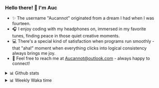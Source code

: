 ### Hello there! 👋 I'm Auc

- ✨ The username "Aucannot" originated from a dream I had when I was fourteen.  
- 🎧 I enjoy coding with my headphones on, immersed in my favorite tunes, finding peace in those quiet creative moments.  
- 💻 There's a special kind of satisfaction when programs run smoothly - that "aha!" moment when everything clicks into logical consistency always brings me joy.
- 📧 Feel free to reach me at [Aucannot@outlook.com](mailto:Aucannot@outlook.com) - always happy to connect!

<details>
  <summary>📊 Github stats</summary>
  <div align="center">
    <img height="180em" src="https://github-readme-stats-delta-three-96.vercel.app/api?username=Aucannot&theme=tokyonight&count_private=true&show_icons=true&include_all_commits=true&custom_title=GitHub_Stats"/>
    <img height="180em" src="https://github-readme-stats-delta-three-96.vercel.app/api/top-langs/?username=Aucannot&theme=tokyonight&layout=compact&hide=CMake,Makefile"/>
  </div>
</details>
<details>
  <summary>📊 Weekly Waka time</summary>
  
  <!--START_SECTION:waka-->

```txt
Python       1 hr 49 mins    ████████░░░░░░░░░░░░░░░░░   32.34 %
Markdown     1 hr 20 mins    ██████░░░░░░░░░░░░░░░░░░░   23.75 %
C++          36 mins         ██▓░░░░░░░░░░░░░░░░░░░░░░   10.82 %
CMake        31 mins         ██▒░░░░░░░░░░░░░░░░░░░░░░   09.46 %
YAML         27 mins         ██░░░░░░░░░░░░░░░░░░░░░░░   08.27 %
```

<!--END_SECTION:waka-->
</details>
